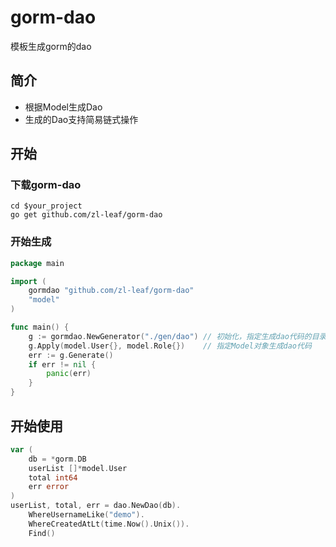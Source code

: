 # gorm-dao
模板生成gorm的dao

## 简介

- 根据Model生成Dao
- 生成的Dao支持简易链式操作

## 开始
### 下载gorm-dao
```shell
cd $your_project
go get github.com/zl-leaf/gorm-dao
```

### 开始生成

```go
package main

import (
	gormdao "github.com/zl-leaf/gorm-dao"
	"model"
)

func main() {
	g := gormdao.NewGenerator("./gen/dao") // 初始化，指定生成dao代码的目录
	g.Apply(model.User{}, model.Role{})    // 指定Model对象生成dao代码
	err := g.Generate()
	if err != nil {
		panic(err)
	}
}
```


## 开始使用
```go
var (
    db = *gorm.DB
    userList []*model.User
    total int64
    err error
)
userList, total, err = dao.NewDao(db).
    WhereUsernameLike("demo").
    WhereCreatedAtLt(time.Now().Unix()).
    Find()
```